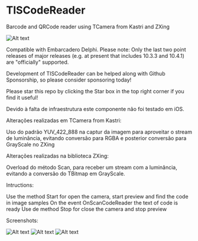 # TISCodeReader
Barcode and QRCode reader using TCamera from Kastri and ZXing

![Alt text](./LogoImperiumDelphi.png?raw=true "")


Compatible with Embarcadero Delphi. Please note: Only the last two point releases of major releases (e.g. at present that includes 10.3.3 and 10.4.1) are "officially" supported.

Development of TISCodeReader can be helped along with Github Sponsorship, so please consider sponsoring today!

Please star this repo by clicking the Star box in the top right corner if you find it useful!

Devido à falta de infraestrutura este componente não foi testado em iOS.

Alterações realizadas em TCamera from Kastri:

Uso do padrão YUV_422_888 na captur da imagem para aproveitar o stream de luminância, evitando conversão para RGBA e posterior conversão para GrayScale no ZXing

Alterações realizadas na biblioteca ZXing:

Overload do método Scan, para receber um stream com a luminância, evitando a conversão do TBitmap em GrayScale.

Intructions:

Use the method Start for open the camera, start preview and find the code in image samples
On the event OnScanCodeReader the text of code is ready
Use de method Stop for  close the camera and stop preview


Screenshots:


![Alt text](./Screenshot_1.jpg?raw=true "Title1")
![Alt text](./Screenshot_2.jpg?raw=true "Title2")
![Alt text](./Screenshot_3.jpg?raw=true "Title3")


